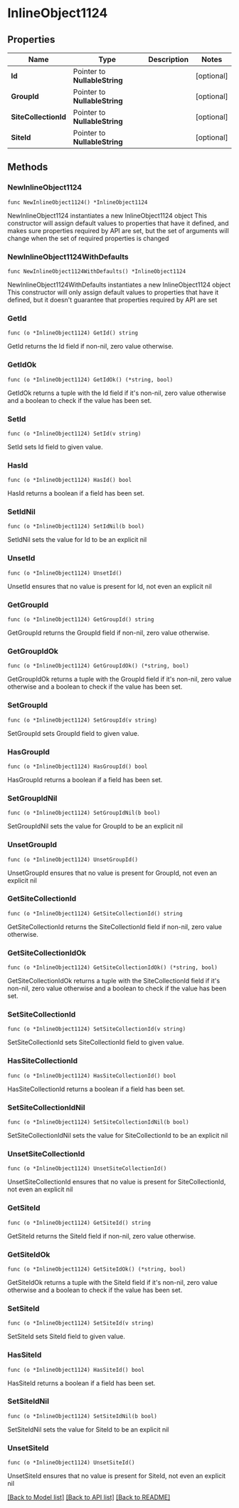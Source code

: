 # InlineObject1124

## Properties

Name | Type | Description | Notes
------------ | ------------- | ------------- | -------------
**Id** | Pointer to **NullableString** |  | [optional] 
**GroupId** | Pointer to **NullableString** |  | [optional] 
**SiteCollectionId** | Pointer to **NullableString** |  | [optional] 
**SiteId** | Pointer to **NullableString** |  | [optional] 

## Methods

### NewInlineObject1124

`func NewInlineObject1124() *InlineObject1124`

NewInlineObject1124 instantiates a new InlineObject1124 object
This constructor will assign default values to properties that have it defined,
and makes sure properties required by API are set, but the set of arguments
will change when the set of required properties is changed

### NewInlineObject1124WithDefaults

`func NewInlineObject1124WithDefaults() *InlineObject1124`

NewInlineObject1124WithDefaults instantiates a new InlineObject1124 object
This constructor will only assign default values to properties that have it defined,
but it doesn't guarantee that properties required by API are set

### GetId

`func (o *InlineObject1124) GetId() string`

GetId returns the Id field if non-nil, zero value otherwise.

### GetIdOk

`func (o *InlineObject1124) GetIdOk() (*string, bool)`

GetIdOk returns a tuple with the Id field if it's non-nil, zero value otherwise
and a boolean to check if the value has been set.

### SetId

`func (o *InlineObject1124) SetId(v string)`

SetId sets Id field to given value.

### HasId

`func (o *InlineObject1124) HasId() bool`

HasId returns a boolean if a field has been set.

### SetIdNil

`func (o *InlineObject1124) SetIdNil(b bool)`

 SetIdNil sets the value for Id to be an explicit nil

### UnsetId
`func (o *InlineObject1124) UnsetId()`

UnsetId ensures that no value is present for Id, not even an explicit nil
### GetGroupId

`func (o *InlineObject1124) GetGroupId() string`

GetGroupId returns the GroupId field if non-nil, zero value otherwise.

### GetGroupIdOk

`func (o *InlineObject1124) GetGroupIdOk() (*string, bool)`

GetGroupIdOk returns a tuple with the GroupId field if it's non-nil, zero value otherwise
and a boolean to check if the value has been set.

### SetGroupId

`func (o *InlineObject1124) SetGroupId(v string)`

SetGroupId sets GroupId field to given value.

### HasGroupId

`func (o *InlineObject1124) HasGroupId() bool`

HasGroupId returns a boolean if a field has been set.

### SetGroupIdNil

`func (o *InlineObject1124) SetGroupIdNil(b bool)`

 SetGroupIdNil sets the value for GroupId to be an explicit nil

### UnsetGroupId
`func (o *InlineObject1124) UnsetGroupId()`

UnsetGroupId ensures that no value is present for GroupId, not even an explicit nil
### GetSiteCollectionId

`func (o *InlineObject1124) GetSiteCollectionId() string`

GetSiteCollectionId returns the SiteCollectionId field if non-nil, zero value otherwise.

### GetSiteCollectionIdOk

`func (o *InlineObject1124) GetSiteCollectionIdOk() (*string, bool)`

GetSiteCollectionIdOk returns a tuple with the SiteCollectionId field if it's non-nil, zero value otherwise
and a boolean to check if the value has been set.

### SetSiteCollectionId

`func (o *InlineObject1124) SetSiteCollectionId(v string)`

SetSiteCollectionId sets SiteCollectionId field to given value.

### HasSiteCollectionId

`func (o *InlineObject1124) HasSiteCollectionId() bool`

HasSiteCollectionId returns a boolean if a field has been set.

### SetSiteCollectionIdNil

`func (o *InlineObject1124) SetSiteCollectionIdNil(b bool)`

 SetSiteCollectionIdNil sets the value for SiteCollectionId to be an explicit nil

### UnsetSiteCollectionId
`func (o *InlineObject1124) UnsetSiteCollectionId()`

UnsetSiteCollectionId ensures that no value is present for SiteCollectionId, not even an explicit nil
### GetSiteId

`func (o *InlineObject1124) GetSiteId() string`

GetSiteId returns the SiteId field if non-nil, zero value otherwise.

### GetSiteIdOk

`func (o *InlineObject1124) GetSiteIdOk() (*string, bool)`

GetSiteIdOk returns a tuple with the SiteId field if it's non-nil, zero value otherwise
and a boolean to check if the value has been set.

### SetSiteId

`func (o *InlineObject1124) SetSiteId(v string)`

SetSiteId sets SiteId field to given value.

### HasSiteId

`func (o *InlineObject1124) HasSiteId() bool`

HasSiteId returns a boolean if a field has been set.

### SetSiteIdNil

`func (o *InlineObject1124) SetSiteIdNil(b bool)`

 SetSiteIdNil sets the value for SiteId to be an explicit nil

### UnsetSiteId
`func (o *InlineObject1124) UnsetSiteId()`

UnsetSiteId ensures that no value is present for SiteId, not even an explicit nil

[[Back to Model list]](../README.md#documentation-for-models) [[Back to API list]](../README.md#documentation-for-api-endpoints) [[Back to README]](../README.md)


